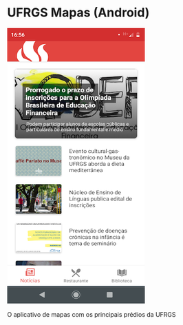 # UFRGS Mapas (Android)

![Print do UFRGS Mapas](https://github.com/ufrgs/ufrgs-mobile-android/blob/master/readme/images/print.png)

O aplicativo de mapas com os principais prédios da UFRGS
